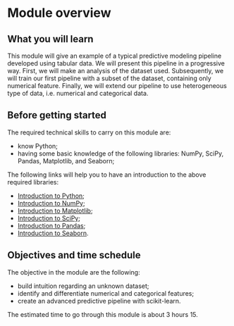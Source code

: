# Module overview

## What you will learn

<!-- Give in plain English what the module is about -->

This module will give an example of a typical predictive modeling pipeline
developed using tabular data. We will present this pipeline in a progressive
way. First, we will make an analysis of the dataset used. Subsequently, we will
train our first pipeline with a subset of the dataset, containing only
numerical feature. Finally, we will extend our pipeline to use heterogeneous
type of data, i.e. numerical and categorical data.

## Before getting started

<!-- Give the required skills for the module -->

The required technical skills to carry on this module are:

- know Python;
- having some basic knowledge of the following libraries: NumPy, SciPy,
  Pandas, Matplotlib, and Seaborn;

<!-- Point to resources to learning these skills -->

The following links will help you to have an introduction to the above
required libraries:

- [Introduction to Python](https://scipy-lectures.org/intro/language/python_language.html);
- [Introduction to NumPy](https://scipy-lectures.org/intro/numpy/index.html);
- [Introduction to Matplotlib](https://scipy-lectures.org/intro/matplotlib/index.html);
- [Introduction to SciPy](https://scipy-lectures.org/intro/scipy.html);
- [Introduction to Pandas](https://pandas.pydata.org/docs/user_guide/10min.html#min);
- [Introduction to Seaborn](https://seaborn.pydata.org/introduction.html).

## Objectives and time schedule

<!-- Give the learning objectives -->

The objective in the module are the following:

- build intuition regarding an unknown dataset;
- identify and differentiate numerical and categorical features;
- create an advanced predictive pipeline with scikit-learn.

<!-- Give the investment in time -->

The estimated time to go through this module is about 3 hours 15.

